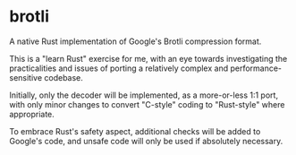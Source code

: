 # brotli
A native Rust implementation of Google's Brotli compression format.

This is a "learn Rust" exercise for me, with an eye towards investigating the
practicalities and issues of porting a relatively complex and performance-sensitive codebase.

Initially, only the decoder will be implemented, as a more-or-less 1:1 port, with only minor
changes to convert "C-style" coding to "Rust-style" where appropriate.

To embrace Rust's safety aspect, additional checks will be added to Google's code, and unsafe
code will only be used if absolutely necessary.
